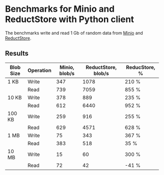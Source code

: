 # Benchmarks for Minio and ReductStore with Python client

The benchmarks write and read 1 Gb of random data from [Minio](https://min.io)
and [ReductStore](https://www.reduct.store).

## Results

| Blob Size | Operation | Minio, blob/s | ReductStore, blob/s | ReducStore, % |
|-----------|-----------|---------------|---------------------|---------------|
| 1 KB      | Write     | 347           | 1078                | 210 %         |
|           | Read      | 739           | 7059                | 855 %         |  
| 10 KB     | Write     | 378           | 889                 | 235 %         |
|           | Read      | 612           | 6440                | 952 %         |  
| 100 KB    | Write     | 259           | 916                 | 255 %         |
|           | Read      | 629           | 4571                | 628 %         |
| 1 MB      | Write     | 75            | 343                 | 367 %         |
|           | Read      | 383           | 518                 | 35 %          |
| 10 MB     | Write     | 15            | 60                  | 300 %         |
|           | Read      | 72            | 42                  | -41 %         |
